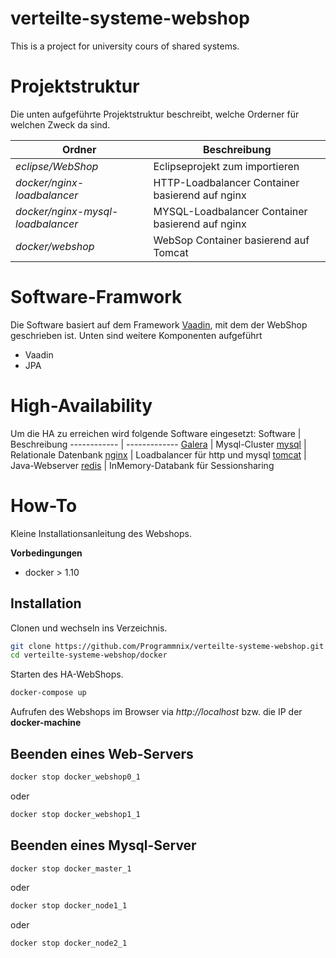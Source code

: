 # verteilte-systeme-webshop
This is a project for university cours of shared systems. 

# Projektstruktur

Die unten aufgeführte Projektstruktur beschreibt, welche Orderner für welchen Zweck da sind.

Ordner | Beschreibung
------------ | -------------
*eclipse/WebShop* | Eclipseprojekt zum importieren
*docker/nginx-loadbalancer* | HTTP-Loadbalancer Container basierend auf nginx
*docker/nginx-mysql-loadbalancer* | MYSQL-Loadbalancer Container  basierend auf nginx
*docker/webshop* | WebSop Container basierend auf Tomcat

# Software-Framwork

Die Software basiert auf dem Framework [Vaadin](http://www.vaadin.com), mit dem der WebShop geschrieben ist. Unten sind weitere Komponenten aufgeführt
* Vaadin
* JPA

# High-Availability

Um die HA zu erreichen wird folgende Software eingesetzt:
Software | Beschreibung
------------ | -------------
[Galera](http://galeracluster.com) | Mysql-Cluster
[mysql](https://www.mysql.de/) | Relationale Datenbank
[nginx](https://www.nginx.com/) | Loadbalancer für http und mysql
[tomcat](http://tomcat.apache.org/) | Java-Webserver
[redis](http://redis.io/) | InMemory-Databank für Sessionsharing


# How-To

Kleine Installationsanleitung des Webshops.

**Vorbedingungen**
* docker > 1.10

## Installation

Clonen und wechseln ins Verzeichnis.

```bash
git clone https://github.com/Programmnix/verteilte-systeme-webshop.git
cd verteilte-systeme-webshop/docker
```

Starten des HA-WebShops.

```bash
docker-compose up
```

Aufrufen des Webshops im Browser via *http://localhost* bzw. die IP der **docker-machine**

## Beenden eines Web-Servers
```bash
docker stop docker_webshop0_1
```
oder
```bash
docker stop docker_webshop1_1
```

## Beenden eines Mysql-Server
```bash
docker stop docker_master_1
```
oder
```bash
docker stop docker_node1_1
```
oder
```bash
docker stop docker_node2_1
```
